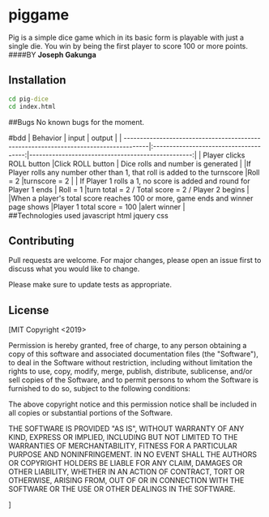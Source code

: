 # piggame

Pig is a simple dice game which in its basic form is playable with just a single die. You win by being the first player to score 100 or more points.
####BY **Joseph Gakunga**

## Installation
  ```cmd
  cd pig-dice
  cd index.html
  ```

##Bugs
No known bugs for the moment.

#bdd
| Behavior                                                                             | input                                  | output                                            |
| -------------------------------------------------------------------------------------|:--------------------------------------:|--------------------------------------------------:|
| Player clicks ROLL button                                                            |Click ROLL button                       | Dice rolls and number is generated                |
|If Player rolls any number other than 1, that roll is added to the turnscore          |Roll = 2                                |turnscore = 2                                      |
| If Player 1 rolls a 1, no score is added and round for Player 1 ends                 | Roll = 1                               |turn total = 2 / Total score = 2 / Player 2 begins |
|When a player's total score reaches 100 or more, game ends and winner page shows      |Player 1 total score = 100              |alert winner                                       |                 
##Technologies used
    javascript
    html
    jquery
    css


## Contributing
Pull requests are welcome. For major changes, please open an issue first to discuss what you would like to change.

Please make sure to update tests as appropriate.

## License
[MIT
Copyright <2019> <Joseph>

Permission is hereby granted, free of charge, to any person obtaining a copy of this software and associated documentation files (the "Software"), to deal in the Software without restriction, including without limitation the rights to use, copy, modify, merge, publish, distribute, sublicense, and/or sell copies of the Software, and to permit persons to whom the Software is furnished to do so, subject to the following conditions:

The above copyright notice and this permission notice shall be included in all copies or substantial portions of the Software.

THE SOFTWARE IS PROVIDED "AS IS", WITHOUT WARRANTY OF ANY KIND, EXPRESS OR IMPLIED, INCLUDING BUT NOT LIMITED TO THE WARRANTIES OF MERCHANTABILITY, FITNESS FOR A PARTICULAR PURPOSE AND NONINFRINGEMENT. IN NO EVENT SHALL THE AUTHORS OR COPYRIGHT HOLDERS BE LIABLE FOR ANY CLAIM, DAMAGES OR OTHER LIABILITY, WHETHER IN AN ACTION OF CONTRACT, TORT OR OTHERWISE, ARISING FROM, OUT OF OR IN CONNECTION WITH THE SOFTWARE OR THE USE OR OTHER DEALINGS IN THE SOFTWARE.


]